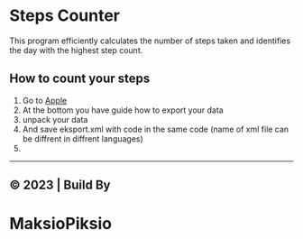 # Steps Counter
This program efficiently calculates the number of steps taken and identifies the day with the highest step count.

## How to count your steps 
1. Go to [Apple](https://support.apple.com/en-my/guide/iphone/iph5ede58c3d/ios)
2. At the bottom you have guide how to export your data
3. unpack your data
4. And save eksport.xml with code in the same code (name of xml file can be diffrent in diffrent languages)
5. 
___

## © 2023 | Build By
# MaksioPiksio
